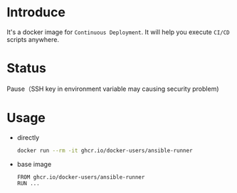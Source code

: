 # Introduce
It's a docker image for `Continuous Deployment`. It will help you execute `CI/CD` scripts anywhere.

# Status
Pause（SSH key in environment variable may causing security problem)

# Usage

* directly
  ```bash
  docker run --rm -it ghcr.io/docker-users/ansible-runner 
  ```

* base image
  ```
  FROM ghcr.io/docker-users/ansible-runner 
  RUN ...
  ```